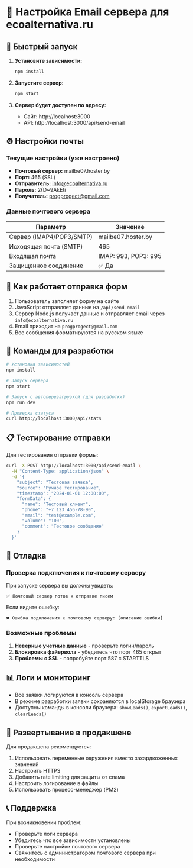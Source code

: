 # 📧 Настройка Email сервера для ecoalternativa.ru

## 🚀 Быстрый запуск

1. **Установите зависимости:**
   ```bash
   npm install
   ```

2. **Запустите сервер:**
   ```bash
   npm start
   ```

3. **Сервер будет доступен по адресу:**
   - Сайт: http://localhost:3000
   - API: http://localhost:3000/api/send-email

## ⚙️ Настройки почты

### Текущие настройки (уже настроено)

- **Почтовый сервер:** mailbe07.hoster.by
- **Порт:** 465 (SSL)
- **Отправитель:** info@ecoalternativa.ru
- **Пароль:** 2{D~9AkEti
- **Получатель:** progprogect@gmail.com

### Данные почтового сервера

| Параметр | Значение |
|----------|----------|
| Сервер (IMAP4/POP3/SMTP) | mailbe07.hoster.by |
| Исходящая почта (SMTP) | 465 |
| Входящая почта | IMAP: 993, POP3: 995 |
| Защищенное соединение | ✅ Да |

## 📝 Как работает отправка форм

1. Пользователь заполняет форму на сайте
2. JavaScript отправляет данные на `/api/send-email`
3. Сервер Node.js получает данные и отправляет email через `info@ecoalternativa.ru`
4. Email приходит на `progprogect@gmail.com`
5. Все сообщения форматируются на русском языке

## 🔧 Команды для разработки

```bash
# Установка зависимостей
npm install

# Запуск сервера
npm start

# Запуск с автоперезагрузкой (для разработки)
npm run dev

# Проверка статуса
curl http://localhost:3000/api/stats
```

## 📋 Тестирование отправки

Для тестирования отправки формы:

```bash
curl -X POST http://localhost:3000/api/send-email \
  -H "Content-Type: application/json" \
  -d '{
    "subject": "Тестовая заявка",
    "source": "Ручное тестирование",
    "timestamp": "2024-01-01 12:00:00",
    "formData": {
      "name": "Тестовый клиент",
      "phone": "+7 123 456-78-90",
      "email": "test@example.com",
      "volume": "100",
      "comment": "Тестовое сообщение"
    }
  }'
```

## 🐛 Отладка

### Проверка подключения к почтовому серверу

При запуске сервера вы должны увидеть:
```
✅ Почтовый сервер готов к отправке писем
```

Если видите ошибку:
```
❌ Ошибка подключения к почтовому серверу: [описание ошибки]
```

### Возможные проблемы

1. **Неверные учетные данные** - проверьте логин/пароль
2. **Блокировка файервола** - убедитесь что порт 465 открыт
3. **Проблемы с SSL** - попробуйте порт 587 с STARTTLS

## 📊 Логи и мониторинг

- Все заявки логируются в консоль сервера
- В режиме разработки заявки сохраняются в localStorage браузера
- Доступны команды в консоли браузера: `showLeads()`, `exportLeads()`, `clearLeads()`

## 🚀 Развертывание в продакшене

Для продакшена рекомендуется:

1. Использовать переменные окружения вместо захардкоженных значений
2. Настроить HTTPS
3. Добавить rate limiting для защиты от спама
4. Настроить логирование в файлы
5. Использовать процесс-менеджер (PM2)

## 📞 Поддержка

При возникновении проблем:
- Проверьте логи сервера
- Убедитесь что все зависимости установлены
- Проверьте настройки почтового сервера
- Свяжитесь с администратором почтового сервера при необходимости 